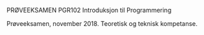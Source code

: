 PRØVEEKSAMEN
PGR102 Introduksjon til Programmering

Prøveeksamen, november 2018.
Teoretisk og teknisk kompetanse.
